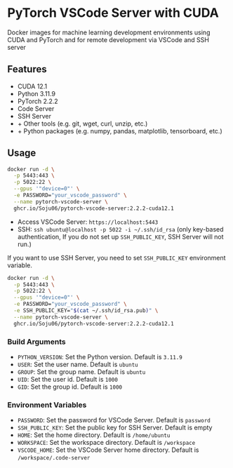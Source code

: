 # PyTorch VSCode Server with CUDA

Docker images for machine learning development environments using CUDA and PyTorch and for remote development via VSCode and SSH server

## Features

- CUDA 12.1
- Python 3.11.9
- PyTorch 2.2.2
- Code Server
- SSH Server
- \+ Other tools (e.g. git, wget, curl, unzip, etc.)
- \+ Python packages (e.g. numpy, pandas, matplotlib, tensorboard, etc.)

## Usage

```bash
docker run -d \
  -p 5443:443 \
  -p 5022:22 \
  --gpus '"device=0"' \
  -e PASSWORD="your_vscode_password" \
  --name pytorch-vscode-server \
  ghcr.io/Soju06/pytorch-vscode-server:2.2.2-cuda12.1
```

- Access VSCode Server: `https://localhost:5443`
- SSH: `ssh ubuntu@localhost -p 5022 -i ~/.ssh/id_rsa` (only key-based authentication, If you do not set up `SSH_PUBLIC_KEY`, SSH Server will not run.)

If you want to use SSH Server, you need to set `SSH_PUBLIC_KEY` environment variable.

```bash
docker run -d \
  -p 5443:443 \
  -p 5022:22 \
  --gpus '"device=0"' \
  -e PASSWORD="your_vscode_password" \
  -e SSH_PUBLIC_KEY="$(cat ~/.ssh/id_rsa.pub)" \
  --name pytorch-vscode-server \
  ghcr.io/Soju06/pytorch-vscode-server:2.2.2-cuda12.1
```

### Build Arguments

- `PYTHON_VERSION`: Set the Python version. Default is `3.11.9`
- `USER`: Set the user name. Default is `ubuntu`
- `GROUP`: Set the group name. Default is `ubuntu`
- `UID`: Set the user id. Default is `1000`
- `GID`: Set the group id. Default is `1000`

### Environment Variables

- `PASSWORD`: Set the password for VSCode Server. Default is `password`
- `SSH_PUBLIC_KEY`: Set the public key for SSH Server. Default is empty
- `HOME`: Set the home directory. Default is `/home/ubuntu`
- `WORKSPACE`: Set the workspace directory. Default is `/workspace`
- `VSCODE_HOME`: Set the VSCode Server home directory. Default is `/workspace/.code-server`
